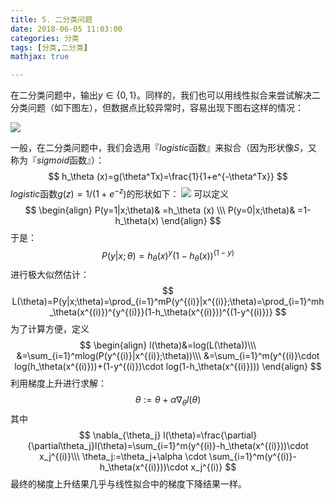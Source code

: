 ```yaml
---
title: 5. 二分类问题
date: 2018-06-05 11:03:00
categories: 分类
tags: [分类,二分类]
mathjax: true

---
```




在二分类问题中，输出$y\in \{0, 1\}$。同样的，我们也可以用线性拟合来尝试解决二分类问题（如下图左），但数据点比较异常时，容易出现下图右这样的情况：

![](http://jackie-image.oss-cn-hangzhou.aliyuncs.com/18-6-5/41455819.jpg)

一般，在二分类问题中，我们会选用『*logistic*函数』来拟合（因为形状像*S*，又称为『*sigmoid*函数』）：
$$
h_\theta (x)=g(\theta^Tx)=\frac{1}{1+e^{-\theta^Tx}}
$$
*logistic*函数$g(z)=1/(1+e^{-z})​$的形状如下：
![](http://jackie-image.oss-cn-hangzhou.aliyuncs.com/18-6-5/53166407.jpg)
可以定义
$$
\begin{align}
P(y=1|x;\theta)& =h_\theta (x) \\\
P(y=0|x;\theta)& =1-h_\theta(x)
\end{align}
$$
于是：
$$
P(y|x;\theta)=h_\theta(x)^y(1-h_\theta(x))^{(1-y)}
$$
进行极大似然估计：
$$
L(\theta)=P(y|x;\theta)=\prod_{i=1}^mP(y^{(i)}|x^{(i)};\theta)=\prod_{i=1}^mh_\theta(x^{(i)})^{y^{(i)}}(1-h_\theta(x^{(i)}))^{(1-y^{(i)})}
$$
为了计算方便，定义
$$
\begin{align}
l(\theta)&=log(L(\theta))\\\
&=\sum_{i=1}^mlog(P(y^{(i)}|x^{(i)};\theta))\\\
&=\sum_{i=1}^m(y^{(i)}\cdot log(h_\theta(x^{(i)}))+(1-y^{(i)})\cdot log(1-h_\theta(x^{(i)})))
\end{align}
$$
利用梯度上升进行求解：
$$
\theta := \theta + \alpha \nabla_\theta l(\theta)
$$
其中
$$
\nabla_{\theta_j} l(\theta)=\frac{\partial}{\partial\theta_j}l(\theta)=\sum_{i=1}^m(y^{(i)}-h_\theta(x^{(i)}))\cdot x_j^{(i)}\\\
\theta_j:=\theta_j+\alpha \cdot \sum_{i=1}^m(y^{(i)}-h_\theta(x^{(i)}))\cdot x_j^{(i)}
$$
最终的梯度上升结果几乎与线性拟合中的梯度下降结果一样。

